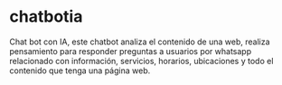 # chatbotia
Chat bot con IA, este chatbot analiza el contenido de una web, realiza pensamiento para responder preguntas a usuarios por whatsapp relacionado con información, servicios, horarios, ubicaciones y todo el contenido que tenga una página web.
